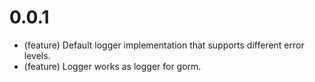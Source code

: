 # 0.0.1

*   (feature) Default logger implementation that supports different error levels. 
*   (feature) Logger works as logger for gorm.
